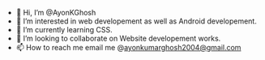 - 👋 Hi, I’m @AyonKGhosh
- 👀 I’m interested in web developement as well as Android developement.
- 🌱 I’m currently learning CSS.
- 💞️ I’m looking to collaborate on Website developement works.
- 📫 How to reach me email me @ayonkumarghosh2004@gmail.com

<!---
AyonKGhosh/AyonKGhosh is a ✨ special ✨ repository because its `README.md` (this file) appears on your GitHub profile.
You can click the Preview link to take a look at your changes.
--->
